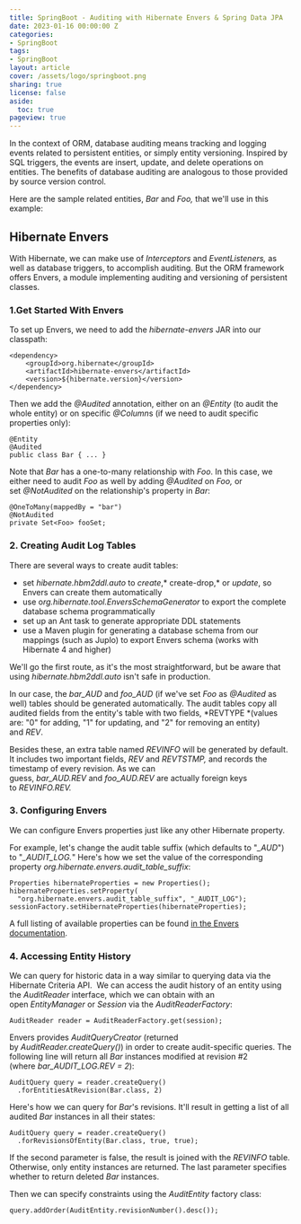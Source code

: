 ```yaml
---
title: SpringBoot - Auditing with Hibernate Envers & Spring Data JPA
date: 2023-01-16 00:00:00 Z
categories:
- SpringBoot
tags:
- SpringBoot
layout: article
cover: /assets/logo/springboot.png
sharing: true
license: false
aside:
  toc: true
pageview: true
---
```


In the context of ORM, database auditing means tracking and logging events related to persistent entities, or simply entity versioning. Inspired by SQL triggers, the events are insert, update, and delete operations on entities. The benefits of database auditing are analogous to those provided by source version control.

Here are the sample related entities, *Bar* and *Foo,* that we'll use in this example:

Hibernate Envers
----------------------------------------------------------------------------

With Hibernate, we can make use of *Interceptors* and *EventListeners,* as well as database triggers, to accomplish auditing. But the ORM framework offers Envers, a module implementing auditing and versioning of persistent classes.

### 1.Get Started With Envers

To set up Envers, we need to add the *hibernate-envers* JAR into our classpath:

```
<dependency>
    <groupId>org.hibernate</groupId>
    <artifactId>hibernate-envers</artifactId>
    <version>${hibernate.version}</version>
</dependency>
```

Then we add the *@Audited* annotation, either on an *@Entity* (to audit the whole entity) or on specific *@Column*s (if we need to audit specific properties only):

```
@Entity
@Audited
public class Bar { ... }
```

Note that *Bar* has a one-to-many relationship with *Foo*. In this case, we either need to audit *Foo* as well by adding *@Audited* on *Foo,* or set *@NotAudited* on the relationship's property in *Bar*:

```
@OneToMany(mappedBy = "bar")
@NotAudited
private Set<Foo> fooSet;
```

### 2. Creating Audit Log Tables

There are several ways to create audit tables:

-   set *hibernate.hbm2ddl.auto* to *create*,* create-drop,* or *update*, so Envers can create them automatically
-   use o*rg.hibernate.tool.EnversSchemaGenerator* to export the complete database schema programmatically
-   set up an Ant task to generate appropriate DDL statements
-   use a Maven plugin for generating a database schema from our mappings (such as Juplo) to export Envers schema (works with Hibernate 4 and higher)

We'll go the first route, as it's the most straightforward, but be aware that using *hibernate.hbm2ddl.auto* isn't safe in production.

In our case, the *bar_AUD* and *foo_AUD* (if we've set *Foo* as *@Audited* as well) tables should be generated automatically. The audit tables copy all audited fields from the entity's table with two fields, *REVTYPE *(values are: "0" for adding, "1" for updating, and "2" for removing an entity) and *REV*.

Besides these, an extra table named *REVINFO* will be generated by default. It includes two important fields, *REV* and *REVTSTMP,* and records the timestamp of every revision. As we can guess, *bar_AUD.REV* and *foo_AUD.REV* are actually foreign keys to *REVINFO.REV.*

### 3. Configuring Envers

We can configure Envers properties just like any other Hibernate property.

For example, let's change the audit table suffix (which defaults to "*_AUD*") to "*_AUDIT_LOG.*" Here's how we set the value of the corresponding property *org.hibernate.envers.audit_table_suffix*:

```
Properties hibernateProperties = new Properties();
hibernateProperties.setProperty(
  "org.hibernate.envers.audit_table_suffix", "_AUDIT_LOG");
sessionFactory.setHibernateProperties(hibernateProperties);
```

A full listing of available properties can be found [in the Envers documentation](http://docs.jboss.org/envers/docs/#configuration).

### 4. Accessing Entity History

We can query for historic data in a way similar to querying data via the Hibernate Criteria API.  We can access the audit history of an entity using the *AuditReader* interface, which we can obtain with an open *EntityManager* or *Session* via the *AuditReaderFactory*:

```
AuditReader reader = AuditReaderFactory.get(session);
```

Envers provides *AuditQueryCreator* (returned by *AuditReader.createQuery()*) in order to create audit-specific queries. The following line will return all *Bar* instances modified at revision #2 (where *bar_AUDIT_LOG.REV = 2*):

```
AuditQuery query = reader.createQuery()
  .forEntitiesAtRevision(Bar.class, 2)
```

Here's how we can query for *Bar*'s revisions. It'll result in getting a list of all audited *Bar* instances in all their states:

```
AuditQuery query = reader.createQuery()
  .forRevisionsOfEntity(Bar.class, true, true);
```

If the second parameter is false, the result is joined with the *REVINFO* table. Otherwise, only entity instances are returned. The last parameter specifies whether to return deleted *Bar* instances.

Then we can specify constraints using the *AuditEntity* factory class:

```
query.addOrder(AuditEntity.revisionNumber().desc());
```



